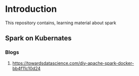 # Introduction

This repository contains, learning material about spark

## Spark on Kubernates


### Blogs
1. https://towardsdatascience.com/diy-apache-spark-docker-bb4f11c10d24
